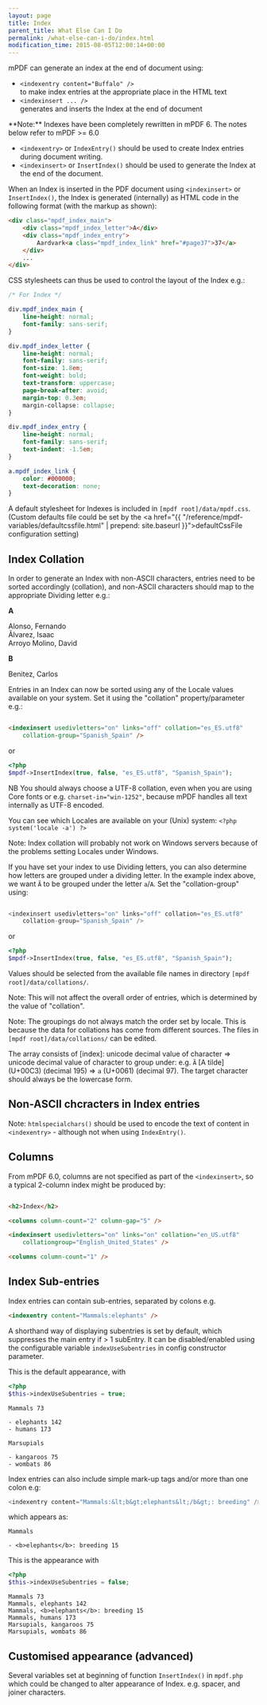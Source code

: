 ```yaml
---
layout: page
title: Index
parent_title: What Else Can I Do
permalink: /what-else-can-i-do/index.html
modification_time: 2015-08-05T12:00:14+00:00
---
```


mPDF can generate an index at the end of document using:

- `<indexentry content="Buffalo" />`  
  to make index entries at the appropriate place in the HTML text
- `<indexinsert ... />`  
  generates and inserts the Index at the end of document

<div class="alert alert-info" role="alert" markdown="1">
  **Note:** Indexes have been completely rewritten in mPDF 6. The notes below refer to mPDF >= 6.0
</div>

- `<indexentry>` or `IndexEntry()` should be used to create Index entries during document writing.
- `<indexinsert>` or `InsertIndex()` should be used to generate the Index at the end of the document.

When an Index is inserted in the PDF document using `<indexinsert>` or `InsertIndex()`, the Index is generated
(internally) as HTML code in the following format (with the markup as shown):

```html
<div class="mpdf_index_main">
    <div class="mpdf_index_letter">A</div>
    <div class="mpdf_index_entry">
        Aardvark<a class="mpdf_index_link" href="#page37">37</a>    
    </div>
    ...
</div>

```

CSS stylesheets can thus be used to control the layout of the Index e.g.:

```css
/* For Index */

div.mpdf_index_main {
    line-height: normal;
    font-family: sans-serif;
}

div.mpdf_index_letter {
    line-height: normal;
    font-family: sans-serif;
    font-size: 1.8em;
    font-weight: bold;
    text-transform: uppercase;
    page-break-after: avoid;
    margin-top: 0.3em;
    margin-collapse: collapse;
}

div.mpdf_index_entry {
    line-height: normal;
    font-family: sans-serif;
    text-indent: -1.5em;
}

a.mpdf_index_link {
    color: #000000;
    text-decoration: none;
}

```

A default stylesheet for Indexes is included in `[mpdf root]/data/mpdf.css`. (Custom defaults file could be set by
the <a href="{{ "/reference/mpdf-variables/defaultcssfile.html" | prepend: site.baseurl }}">defaultCssFile</a> configuration setting)

## Index Collation

In order to generate an Index with non-ASCII characters, entries need to be sorted accordingly (collation), and
non-ASCII characters should map to the appropriate Dividing letter e.g.:

**A**

Alonso, Fernando  
Ãlvarez, Isaac  
Arroyo Molino, David

**B**

Benitez, Carlos

Entries in an Index can now be sorted using any of the Locale values available on your system. Set it using 
the "collation" property/parameter e.g.:

```html

<indexinsert usedivletters="on" links="off" collation="es_ES.utf8" 
    collation-group="Spanish_Spain" />

```

or

```php
<?php
$mpdf->InsertIndex(true, false, "es_ES.utf8", "Spanish_Spain");

```

NB You should always choose a UTF-8 collation, even when you are using Core fonts or e.g. `charset-in="win-1252"`, because
mPDF handles all text internally as UTF-8 encoded.

You can see which Locales are available on your (Unix) system: `<?php system('locale -a') ?>`

Note: Index collation will probably not work on Windows servers because of the problems setting Locales under Windows.

If you have set your index to use Dividing letters, you can also determine how letters are grouped under a dividing
letter. In the example index above, we want `Ã` to be grouped under the letter `a`/`A`. Set the "collation-group" using:

```php

<indexinsert usedivletters="on" links="off" collation="es_ES.utf8" 
    collation-group="Spanish_Spain" />

```

or

```php
<?php
$mpdf->InsertIndex(true, false, "es_ES.utf8", "Spanish_Spain");

```

Values should be selected from the available file names in directory `[mpdf root]/data/collations/`.

Note: This will not affect the overall order of entries, which is determined by the value of "collation".

Note: The groupings do not always match the order set by locale. This is because the data for collations has come from
different sources. The files in `[mpdf root]/data/collations/` can be edited.

The array consists of [index]: unicode decimal value of character => unicode decimal value of character to group
under: e.g. `Ã` [A tilde] (U+00C3) (decimal 195) => `a` (U+0061) (decimal 97). The target character should always be
the lowercase form.

## Non-ASCII chcracters in Index entries

Note: `htmlspecialchars()` should be used to encode the text of content in `<indexentry>` - although not when using
`IndexEntry()`.

## Columns

From mPDF 6.0, columns are not specified as part of the `<indexinsert>`, so a typical 2-column index might be
produced by:

```html

<h2>Index</h2>

<columns column-count="2" column-gap="5" />

<indexinsert usedivletters="on" links="on" collation="en_US.utf8" 
    collationgroup="English_United_States" />

<columns column-count="1" />

```

## Index Sub-entries

Index entries can contain sub-entries, separated by colons e.g.

```html
<indexentry content="Mammals:elephants" />
```

A shorthand way of displaying subentries is set by default, which suppresses the main entry if > 1 subEntry.
It can be disabled/enabled using the configurable variable `indexUseSubentries` in config constructor parameter.

This is the default appearance, with 
```php
<?php
$this->indexUseSubentries = true;

```

```
Mammals 73

- elephants 142
- humans 173

Marsupials

- kangaroos 75
- wombats 86
```

Index entries can also include simple mark-up tags and/or more than one colon e.g:

```php
<indexentry content="Mammals:&lt;b&gt;elephants&lt;/b&gt;: breeding" />
```

which appears as:

```
Mammals

- <b>elephants</b>: breeding 15
```

This is the appearance with 
```php
<?php
$this->indexUseSubentries = false;

```

```
Mammals 73
Mammals, elephants 142
Mammals, <b>elephants</b>: breeding 15
Mammals, humans 173
Marsupials, kangaroos 75
Marsupials, wombats 86
```

## Customised appearance (advanced)

Several variables set at beginning of function `InsertIndex()` in `mpdf.php` which could be changed to alter appearance of
Index. e.g. spacer, and joiner characters.

